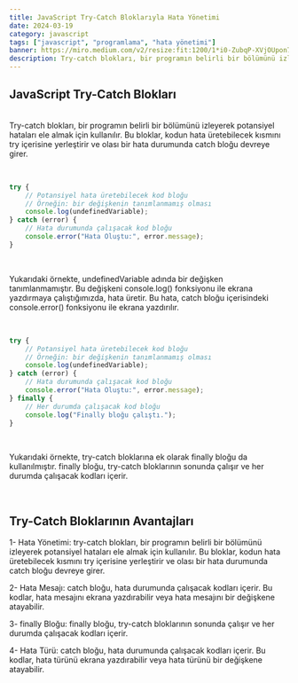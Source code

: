 ```yaml
---
title: JavaScript Try-Catch Bloklarıyla Hata Yönetimi
date: 2024-03-19
category: javascript
tags: ["javascript", "programlama", "hata yönetimi"]
banner: https://miro.medium.com/v2/resize:fit:1200/1*i0-ZubqP-XVjOUpon7SMZA.png
description: Try-catch blokları, bir programın belirli bir bölümünü izleyerek potansiyel hataları ele almak için kullanılır. Bu bloklar, kodun hata üretebilecek kısmını try içerisine yerleştirir ve olası bir hata durumunda catch bloğu devreye girer.
---
```


## JavaScript Try-Catch Blokları
\
Try-catch blokları, bir programın belirli bir bölümünü izleyerek potansiyel hataları ele almak için kullanılır. Bu bloklar, kodun hata üretebilecek kısmını try içerisine yerleştirir ve olası bir hata durumunda catch bloğu devreye girer.

&nbsp;
```javascript
try {
    // Potansiyel hata üretebilecek kod bloğu
    // Örneğin: bir değişkenin tanımlanmamış olması
    console.log(undefinedVariable);
} catch (error) {
    // Hata durumunda çalışacak kod bloğu
    console.error("Hata Oluştu:", error.message);
}
```

&nbsp;

Yukarıdaki örnekte, undefinedVariable adında bir değişken tanımlanmamıştır. Bu değişkeni console.log() fonksiyonu ile ekrana yazdırmaya çalıştığımızda, hata üretir. Bu hata, catch bloğu içerisindeki console.error() fonksiyonu ile ekrana yazdırılır.

&nbsp;

```javascript
try {
    // Potansiyel hata üretebilecek kod bloğu
    // Örneğin: bir değişkenin tanımlanmamış olması
    console.log(undefinedVariable);
} catch (error) {
    // Hata durumunda çalışacak kod bloğu
    console.error("Hata Oluştu:", error.message);
} finally {
    // Her durumda çalışacak kod bloğu
    console.log("Finally bloğu çalıştı.");
}
```

&nbsp;

Yukarıdaki örnekte, try-catch bloklarına ek olarak finally bloğu da kullanılmıştır. finally bloğu, try-catch bloklarının sonunda çalışır ve her durumda çalışacak kodları içerir.

&nbsp;

## Try-Catch Bloklarının Avantajları

1- Hata Yönetimi: try-catch blokları, bir programın belirli bir bölümünü izleyerek potansiyel hataları ele almak için kullanılır. Bu bloklar, kodun hata üretebilecek kısmını try içerisine yerleştirir ve olası bir hata durumunda catch bloğu devreye girer.

2- Hata Mesajı: catch bloğu, hata durumunda çalışacak kodları içerir. Bu kodlar, hata mesajını ekrana yazdırabilir veya hata mesajını bir değişkene atayabilir.

3- finally Bloğu: finally bloğu, try-catch bloklarının sonunda çalışır ve her durumda çalışacak kodları içerir.

4- Hata Türü: catch bloğu, hata durumunda çalışacak kodları içerir. Bu kodlar, hata türünü ekrana yazdırabilir veya hata türünü bir değişkene atayabilir.
